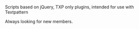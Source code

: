 Scripts based on jQuery, TXP only plugins, intended for use with Textpattern


Always looking for new members.